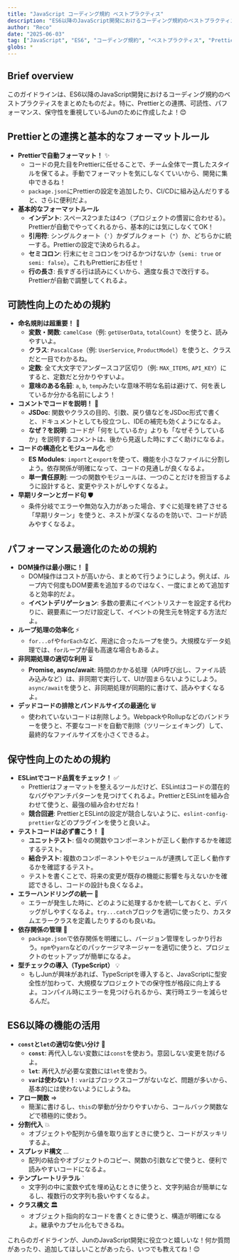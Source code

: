 ```yaml
---
title: "JavaScript コーディング規約 ベストプラクティス"
description: "ES6以降のJavaScript開発におけるコーディング規約のベストプラクティスをまとめたよ。Prettierとの連携、可読性、パフォーマンス、保守性を重視したガイドラインだよ！😊"
author: "Reco"
date: "2025-06-03"
tag: ["JavaScript", "ES6", "コーディング規約", "ベストプラクティス", "Prettier", "ESLint", "TypeScript"]
globs: *
---
```


## Brief overview
このガイドラインは、ES6以降のJavaScript開発におけるコーディング規約のベストプラクティスをまとめたものだよ。特に、Prettierとの連携、可読性、パフォーマンス、保守性を重視しているJunのために作成したよ！😊

## Prettierとの連携と基本的なフォーマットルール
- **Prettierで自動フォーマット！** ✨
  - コードの見た目をPrettierに任せることで、チーム全体で一貫したスタイルを保てるよ。手動でフォーマットを気にしなくていいから、開発に集中できるね！
  - `package.json`にPrettierの設定を追加したり、CI/CDに組み込んだりすると、さらに便利だよ。
- **基本的なフォーマットルール**
  - **インデント**: スペース2つまたは4つ（プロジェクトの慣習に合わせる）。Prettierが自動でやってくれるから、基本的には気にしなくてOK！
  - **引用符**: シングルクォート（`'`）かダブルクォート（`"`）か、どちらかに統一する。Prettierの設定で決められるよ。
  - **セミコロン**: 行末にセミコロンをつけるかつけないか（`semi: true` or `semi: false`）。これもPrettierにお任せ！
  - **行の長さ**: 長すぎる行は読みにくいから、適度な長さで改行する。Prettierが自動で調整してくれるよ。

## 可読性向上のための規約
- **命名規則は超重要！** 🌟
  - **変数・関数**: `camelCase`（例: `getUserData`, `totalCount`）を使うと、読みやすいよ。
  - **クラス**: `PascalCase`（例: `UserService`, `ProductModel`）を使うと、クラスだと一目でわかるね。
  - **定数**: 全て大文字でアンダースコア区切り（例: `MAX_ITEMS`, `API_KEY`）にすると、定数だと分かりやすいよ。
  - **意味のある名前**: `a`, `b`, `temp`みたいな意味不明な名前は避けて、何を表しているか分かる名前にしよう！
- **コメントでコードを説明！** 📝
  - **JSDoc**: 関数やクラスの目的、引数、戻り値などをJSDoc形式で書くと、ドキュメントとしても役立つし、IDEの補完も効くようになるよ。
  - **なぜ？を説明**: コードが「何をしているか」よりも「なぜそうしているか」を説明するコメントは、後から見返した時にすごく助けになるよ。
- **コードの構造化とモジュール化** 📦
  - **ES Modules**: `import`と`export`を使って、機能を小さなファイルに分割しよう。依存関係が明確になって、コードの見通しが良くなるよ。
  - **単一責任原則**: 一つの関数やモジュールは、一つのことだけを担当するように設計すると、変更やテストがしやすくなるよ。
- **早期リターンとガード句** 🛡️
  - 条件分岐でエラーや無効な入力があった場合、すぐに処理を終了させる「早期リターン」を使うと、ネストが深くなるのを防いで、コードが読みやすくなるよ。

## パフォーマンス最適化のための規約
- **DOM操作は最小限に！** 🚀
  - DOM操作はコストが高いから、まとめて行うようにしよう。例えば、ループ内で何度もDOM要素を追加するのではなく、一度にまとめて追加すると効率的だよ。
  - **イベントデリゲーション**: 多数の要素にイベントリスナーを設定する代わりに、親要素に一つだけ設定して、イベントの発生元を特定する方法だよ。
- **ループ処理の効率化** ⚡
  - `for...of`や`forEach`など、用途に合ったループを使う。大規模なデータ処理では、`for`ループが最も高速な場合もあるよ。
- **非同期処理の適切な利用** ⏳
  - **Promise, async/await**: 時間のかかる処理（API呼び出し、ファイル読み込みなど）は、非同期で実行して、UIが固まらないようにしよう。`async/await`を使うと、非同期処理が同期的に書けて、読みやすくなるよ。
- **デッドコードの排除とバンドルサイズの最適化** 🗑️
  - 使われていないコードは削除しよう。WebpackやRollupなどのバンドラーを使うと、不要なコードを自動で削除（ツリーシェイキング）して、最終的なファイルサイズを小さくできるよ。

## 保守性向上のための規約
- **ESLintでコード品質をチェック！** ✅
  - Prettierはフォーマットを整えるツールだけど、ESLintはコードの潜在的なバグやアンチパターンを見つけてくれるよ。PrettierとESLintを組み合わせて使うと、最強の組み合わせだね！
  - **競合回避**: PrettierとESLintの設定が競合しないように、`eslint-config-prettier`などのプラグインを使うと良いよ。
- **テストコードは必ず書こう！** 🧪
  - **ユニットテスト**: 個々の関数やコンポーネントが正しく動作するかを確認するテスト。
  - **結合テスト**: 複数のコンポーネントやモジュールが連携して正しく動作するかを確認するテスト。
  - テストを書くことで、将来の変更が既存の機能に影響を与えないかを確認できるし、コードの設計も良くなるよ。
- **エラーハンドリングの統一** 🚨
  - エラーが発生した時に、どのように処理するかを統一しておくと、デバッグがしやすくなるよ。`try...catch`ブロックを適切に使ったり、カスタムエラークラスを定義したりするのも良いね。
- **依存関係の管理** 🌳
  - `package.json`で依存関係を明確にし、バージョン管理をしっかり行おう。`npm`や`yarn`などのパッケージマネージャーを適切に使うと、プロジェクトのセットアップが簡単になるよ。
- **型チェックの導入（TypeScript）** 💡
  - もしJunが興味があれば、TypeScriptを導入すると、JavaScriptに型安全性が加わって、大規模なプロジェクトでの保守性が格段に向上するよ。コンパイル時にエラーを見つけられるから、実行時エラーを減らせるんだ。

## ES6以降の機能の活用
- **`const`と`let`の適切な使い分け** 🔄
  - **`const`**: 再代入しない変数には`const`を使おう。意図しない変更を防げるよ。
  - **`let`**: 再代入が必要な変数には`let`を使おう。
  - **`var`は使わない！**: `var`はブロックスコープがないなど、問題が多いから、基本的には使わないようにしようね。
- **アロー関数** =>
  - 簡潔に書けるし、`this`の挙動が分かりやすいから、コールバック関数などで積極的に使おう。
- **分割代入** 💥
  - オブジェクトや配列から値を取り出すときに使うと、コードがスッキリするよ。
- **スプレッド構文** ...
  - 配列の結合やオブジェクトのコピー、関数の引数などで使うと、便利で読みやすいコードになるよ。
- **テンプレートリテラル** `` ` ``
  - 文字列の中に変数や式を埋め込むときに使うと、文字列結合が簡単になるし、複数行の文字列も扱いやすくなるよ。
- **クラス構文** 🏛️
  - オブジェクト指向的なコードを書くときに使うと、構造が明確になるよ。継承やカプセル化もできるね。

これらのガイドラインが、JunのJavaScript開発に役立つと嬉しいな！何か質問があったり、追加してほしいことがあったら、いつでも教えてね！😊
